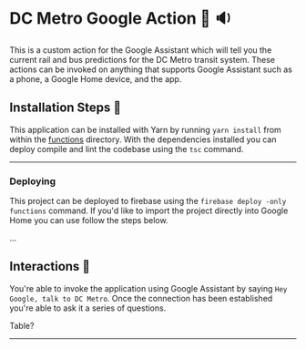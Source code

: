 # DC Metro Google Action 🚉 🔉
This is a custom action for the Google Assistant which will tell you the current rail and bus predictions for the DC Metro transit system. These actions can be invoked on anything that supports Google Assistant such as a phone, a Google Home device, and the app.

## Installation Steps 💽
This application can be installed with Yarn by running `yarn install` from within the [functions](/functions) directory. With the dependencies installed you can deploy compile and lint the codebase using the `tsc` command.

---

### Deploying
This project can be deployed to firebase using the `firebase deploy -only functions` command. If you'd like to import the project directly into Google Home you can use follow the steps below.

...


## Interactions 💬
You're able to invoke the application using Google Assistant by saying `Hey Google, talk to DC Metro`. Once the connection has been established you're able to ask it a series of questions.

Table?

---
